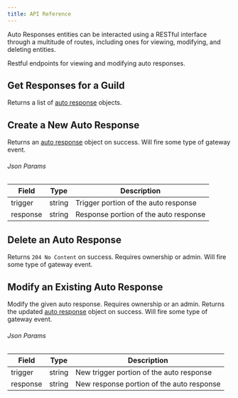 ```yaml
---
title: API Reference
---
```


Auto Responses entities can be interacted using a RESTful interface through a multitude of routes, including ones for viewing, modifying, and deleting entities.

Restful endpoints for viewing and modifying auto responses.

## Get Responses for a Guild

<Route method="GET" path="/responses/{guild.id}" auth />

Returns a list of [auto response](../#auto-response-object) objects.

## Create a New Auto Response

<Route method="POST" path="/responses/{guild.id}" auth />

Returns an [auto response](../#auto-response-object) object on success.  Will fire some type of gateway event.

###### Json Params
| Field  | Type                                          | Description                                                                   |
| ------ | --------------------------------------------- | ----------------------------------------------------------------------------- |
| trigger | string                                        | Trigger portion of the auto response |
| response | string                                        | Response portion of the auto response |

## Delete an Auto Response

<Route method="DELETE" path="/responses/{guild.id}/{auto_response.id}" auth />

Returns `204 No Content` on success. Requires ownership or admin.  Will fire some type of gateway event.

## Modify an Existing Auto Response

<Route method="PATCH" path="/responses/{guild.id}/{auto_response.id}" auth />

Modify the given auto response. Requires ownership or an admin. Returns the updated [auto response](../#auto-response-object) object on success.  Will fire some type of gateway event.

###### Json Params
| Field  | Type                                          | Description                                                                   |
| ------ | --------------------------------------------- | ----------------------------------------------------------------------------- |
| trigger | string                                        | New trigger portion of the auto response |
| response | string                                        | New response portion of the auto response |
